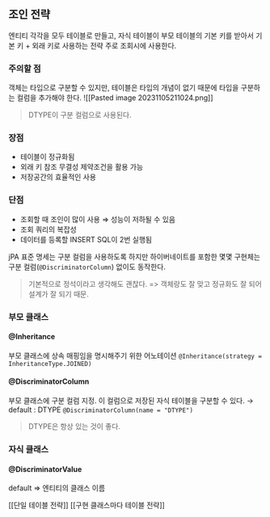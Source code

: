 ## 조인 전략
엔티티 각각을 모두 테이블로 만들고, 자식 테이블이 부모 테이블의 기본 키를 받아서 기본 키 + 외래 키로 사용하는 전략
주로 조회시에 사용한다.

### 주의할 점
객체는 타입으로 구분할 수 있지만, 테이블은 타입의 개념이 없기 때문에 타입을 구분하는 컬럼을 추가해야 한다.
![[Pasted image 20231105211024.png]]
> DTYPE이 구분 컬럼으로 사용된다.

### 장점
- 테이블이 정규화됨
- 외래 키 참조 무결성 제약조건을 활용 가능
- 저장공간의 효율적인 사용
### 단점
- 조회할 때 조인이 많이 사용 ⇒ 성능이 저하될 수 있음
- 조회 쿼리의 복잡성
- 데이터를 등록할 INSERT SQL이 2번 실행됨

jPA 표준 명세는 구분 컬럼을 사용하도록 하지만 하이버네이트를 포함한 몇몇 구현체는 구분 컬럼(`@DiscriminatorColumn`) 없이도 동작한다.

>기본적으로 정석이라고 생각해도 괜찮다.
=> 객체랑도 잘 맞고 정규화도 잘 되어 설계가 잘 되기 때문.
### 부모 클래스
#### @Inheritance
부모 클래스에 상속 매핑임을 명시해주기 위한 어노테이션
`@Inheritance(strategy = InheritanceType.JOINED)`
#### @DiscriminatorColumn
부모 클래스에 구분 컬럼 지정. 이 컬럼으로 저장된 자식 테이블을 구분할 수 있다. → default : DTYPE
`@DiscriminatorColumn(name = "DTYPE")`
> DTYPE은 항상 있는 것이 좋다.
### 자식 클래스
#### @DiscriminatorValue
default => 엔티티의 클래스 이름


[[단일 테이블 전략]]
[[구현 클래스마다 테이블 전략]]